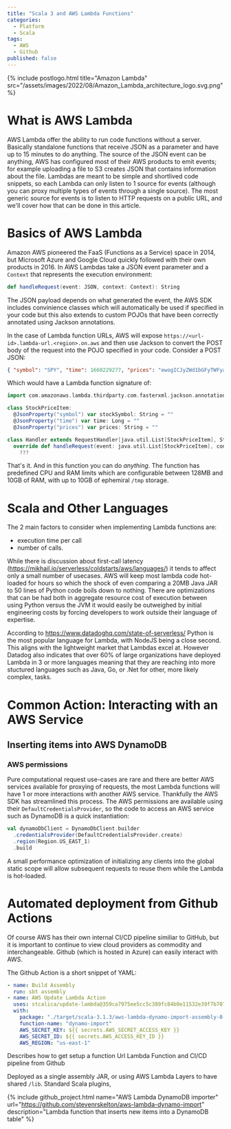 ```yaml
---
title: "Scala 3 and AWS Lambda Functions"
categories:
  - Platform
  - Scala
tags:
  - AWS
  - Github
published: false
---
```

{% include postlogo.html title="Amazon Lambda" src="/assets/images/2022/08/Amazon_Lambda_architecture_logo.svg.png" %}
# What is AWS Lambda
AWS Lambda offer the ability to run code functions without a server.  Basically standalone functions that receive JSON as a parameter and have up to 15 minutes to do anything. The source of the JSON event can be anything, AWS has configured most of their AWS products to emit events; for example uploading a file to S3 creates JSON that contains information about the file. Lambdas are meant to be simple and shortlived code snippets, so each Lambda can only listen to 1 source for events (although you can proxy multiple types of events through a single source).  The most generic source for events is to listen to HTTP requests on a public URL, and we'll cover how that can be done in this article.

# Basics of AWS Lambda

Amazon AWS pioneered the FaaS (Functions as a Service) space in 2014, but Microsoft Azure and Google Cloud quickly followed with their own products in 2016.  In AWS Lambdas take a JSON event parameter and a `Context` that represents the execution environment:

```scala
def handleRequest(event: JSON, context: Context): String
```

The JSON payload depends on what generated the event, the AWS SDK includes convinience classes which will automatically be used if specified in your code but this also extends to custom POJOs that have been correctly annotated using Jackson annotations.

In the case of Lambda function URLs, AWS will expose `https://<url-id>.lambda-url.<region>.on.aws` and then use Jackson to convert the POST body of the request into the POJO specified in your code.  Consider a POST JSON:

```JSON
{ "symbol": "SPY", "time": 1660229277, "prices": "ewogICJyZWd1bGFyTWFya2V0UHJpY2UiOjQyMy41MiwKICAicHJldmlvdXNDbG9zZSI6NDE5Ljk5LAp9"
```

Which would have a Lambda function signature of:
```scala
import com.amazonaws.lambda.thirdparty.com.fasterxml.jackson.annotation.JsonProperty

class StockPriceItem:
  @JsonProperty("symbol") var stockSymbol: String = ""
  @JsonProperty("time") var time: Long = ""
  @JsonProperty("prices") var prices: String = ""

class Handler extends RequestHandler[java.util.List[StockPriceItem], String] :
  override def handleRequest(event: java.util.List[StockPriceItem], context: Context): String =
    ???
```
That's it.  And in this function you can do _anything_.  The function has predefined CPU and RAM limits which are configurable between 128MB and 10GB of RAM, with up to 10GB of ephemiral `/tmp` storage.

# Scala and Other Languages

The 2 main factors to consider when implementing Lambda functions are:
- execution time per call
- number of calls.

While there is discussion about first-call latency (https://mikhail.io/serverless/coldstarts/aws/languages/) it tends to affect only a small number of usecases.  AWS will keep most lambda code hot-loaded for hours so which the shock of even comparing a 20MB Java JAR to 50 lines of Python code boils down to nothing.  There are optimizations that can be had both in aggregate resource cost of execution between using Python versus the JVM it would easily be outweighed by initial engineering costs by forcing developers to work outside their language of expertise.

According to https://www.datadoghq.com/state-of-serverless/ Python is the most popular language for Lambda, with NodeJS being a close second.  This aligns with the lightweight market that Lambdas excel at. However Datadog also indicates that over 60% of large organizations have deployed Lambda in 3 or more languages meaning that they are reaching into more stuctured languages such as Java, Go, or .Net for other, more likely complex, tasks.

# Common Action: Interacting with an AWS Service

## Inserting items into AWS DynamoDB

### AWS permissions

Pure computational request use-cases are rare and there are better AWS services available for proxying of requests, the most Lambda functions will have 1 or more interactions with another AWS service.  Thankfully the AWS SDK has streamlined this process.  The AWS permissions are available using their `DefaultCredentialsProvider`, so the code to access an AWS service such as DynamoDB is a quick instantiation:

```scala
val dynamoDbClient = DynamoDbClient.builder
  .credentialsProvider(DefaultCredentialsProvider.create)
  .region(Region.US_EAST_1)
  .build
```

A small performance optimization of initializing any clients into the global static scope will allow subsequent requests to reuse them while the Lambda is hot-loaded.




# Automated deployment from Github Actions

Of course AWS has their own internal CI/CD pipeline similiar to GitHub, but it is important to continue to view cloud providers as commodity and interchangeable.  Github (which is hosted in Azure) can easily interact with AWS.

The Github Action is a short snippet of YAML:
```yaml
- name: Build Assembly
  run: sbt assembly
- name: AWS Update Lambda Action
  uses: stcalica/update-lambda@359ca7975ee5cc5c389fc84b0e11532e39f7b707
  with:
    package: "./target/scala-3.1.3/aws-lambda-dynamo-import-assembly-0.1.0.jar"
    function-name: "dynamo-import"
    AWS_SECRET_KEY: ${{ secrets.AWS_SECRET_ACCESS_KEY }}
    AWS_SECRET_ID: ${{ secrets.AWS_ACCESS_KEY_ID }}
    AWS_REGION: "us-east-1"
```


Describes how to get setup a function Url Lambda Function and CI/CD pipeline from Github

Deployed as a single assembly JAR, or using AWS Lambda Layers to have shared `/lib`.
Standard Scala plugins, 


{% 
  include github_project.html 
  name="AWS Lambda DynamoDB importer"
  url="https://github.com/stevenrskelton/aws-lambda-dynamo-import"
  description="Lambda function that inserts new items into a DynamoDB table"
%}
